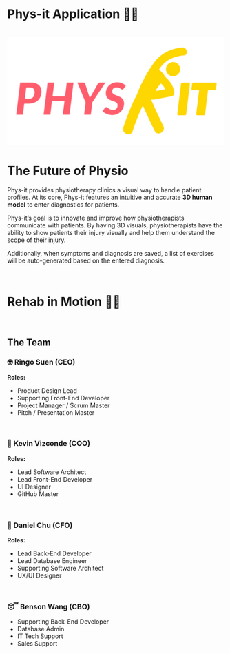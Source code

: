# Phys-it Application 👩‍⚕️

<br/>
<img src="public/img/physit_logo.png" alt="phys-it logo" width="512" />
<br/>

# The Future of Physio
Phys-it provides physiotherapy clinics a visual way to handle patient profiles. At its core, Phys-it features an intuitive and accurate **3D human model** to enter diagnostics for patients.

Phys-it’s goal is to innovate and improve how physiotherapists communicate with patients. By having 3D visuals, physiotherapists have the ability to show patients their injury visually and help them understand the scope of their injury.

Additionally, when symptoms and diagnosis are saved, a list of exercises will be auto-generated based on the entered diagnosis.

<br/>

# Rehab in Motion 💪🦾
<br/>

## The Team
### 🤓 Ringo Suen (CEO)
**Roles:**
- Product Design Lead
- Supporting Front-End Developer
- Project Manager / Scrum Master
- Pitch / Presentation Master
<br/>

### 🧐 Kevin Vizconde (COO)
**Roles:**
- Lead Software Architect
- Lead Front-End Developer
- UI Designer
- GitHub Master
<br/>

### 🥶 Daniel Chu (CFO)
**Roles:**
- Lead Back-End Developer
- Lead Database Engineer
- Supporting Software Architect
- UX/UI Designer
<br/>

### 😴 Benson Wang (CBO)
- Supporting Back-End Developer
- Database Admin
- IT Tech Support
- Sales Support
